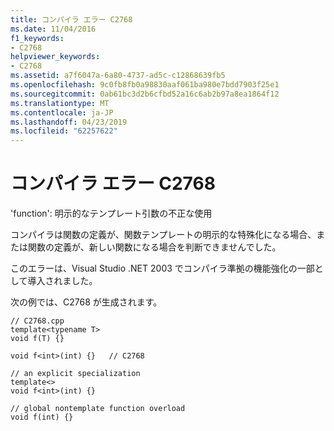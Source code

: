 ```yaml
---
title: コンパイラ エラー C2768
ms.date: 11/04/2016
f1_keywords:
- C2768
helpviewer_keywords:
- C2768
ms.assetid: a7f6047a-6a80-4737-ad5c-c12868639fb5
ms.openlocfilehash: 9c0fb8fb0a98830aaf061ba980e7bdd7903f25e1
ms.sourcegitcommit: 0ab61bc3d2b6cfbd52a16c6ab2b97a8ea1864f12
ms.translationtype: MT
ms.contentlocale: ja-JP
ms.lasthandoff: 04/23/2019
ms.locfileid: "62257622"
---
```

# <a name="compiler-error-c2768"></a>コンパイラ エラー C2768

'function': 明示的なテンプレート引数の不正な使用

コンパイラは関数の定義が、関数テンプレートの明示的な特殊化になる場合、または関数の定義が、新しい関数になる場合を判断できませんでした。

このエラーは、Visual Studio .NET 2003 でコンパイラ準拠の機能強化の一部として導入されました。

次の例では、C2768 が生成されます。

```
// C2768.cpp
template<typename T>
void f(T) {}

void f<int>(int) {}   // C2768

// an explicit specialization
template<>
void f<int>(int) {}

// global nontemplate function overload
void f(int) {}
```